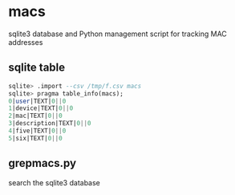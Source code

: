 # macs

sqlite3 database and Python management script for tracking MAC addresses

## sqlite table

```sql
sqlite> .import --csv /tmp/f.csv macs
sqlite> pragma table_info(macs);
0|user|TEXT|0||0
1|device|TEXT|0||0
2|mac|TEXT|0||0
3|description|TEXT|0||0
4|five|TEXT|0||0
5|six|TEXT|0||0
```

## grepmacs.py

search the sqlite3 database
